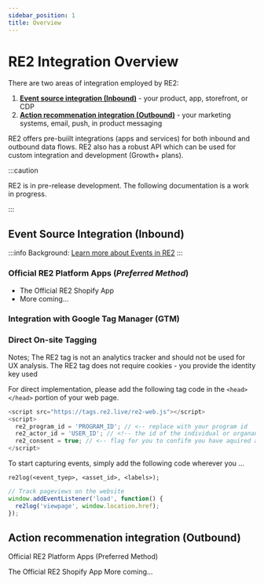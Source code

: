 ```yaml
---
sidebar_position: 1
title: Overview
---
```


# RE2 Integration Overview

There are two areas of integration employed by RE2:

1. [**Event source integration (Inbound)**](#event-source-integration-inbound) - your product, app, storefront, or CDP
2. [**Action recommenation integration (Outbound)**](#action-recommenation-integration-outbound) - your marketing systems, email, push, in product messaging 

RE2 offers pre-buiilt integrations (apps and services) for both inbound and outbound data flows. RE2 also has a robust API which can be used for custom integration and development (Growth+ plans).

:::caution

RE2 is in pre-release development. The following documentation is a work in progress.

:::

## Event Source Integration (Inbound)

:::info
Background: [Learn more about Events in RE2](/docs/events)
:::

### Official RE2 Platform Apps (*Preferred Method*)

* The Official RE2 Shopify App
* More coming...

### Integration with Google Tag Manager (GTM)


### Direct On-site Tagging

Notes; The RE2 tag is not an analytics tracker and should not be used for UX analysis. The RE2 tag does not require cookies - you provide the identity key used

For direct implementation, please add the following tag code in the `<head></head>` portion of your web page.
```javascript
<script src="https://tags.re2.live/re2-web.js"></script>
<script>
  re2_program_id = 'PROGRAM_ID'; // <-- replace with your program id
  re2_actor_id = 'USER_ID'; // <!-- the id of the individual or organanization related to this event
  re2_consent = true; // <-- flag for you to confifm you have aquired approriate consent
</script>
```

To start capturing events, simply add the following code wherever you ...

`re2log(<event_tyep>, <asset_id>, <labels>);`

```javascript
// Track pageviews on the website
window.addEventListener('load', function() {
  re2log('viewpage', window.location.href);
});
```

## Action recommenation integration (Outbound)

Official RE2 Platform Apps (Preferred Method)​

The Official RE2 Shopify App
More coming...


